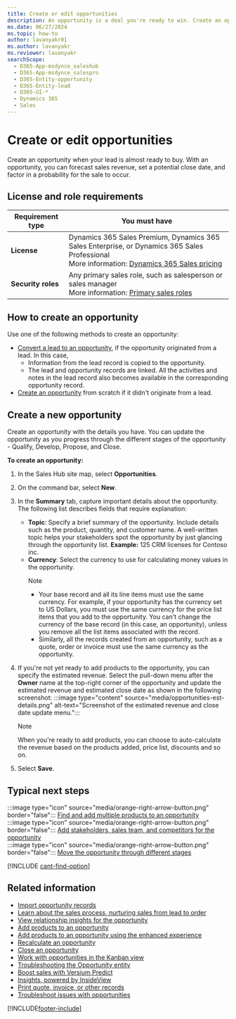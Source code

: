 ```yaml
---
title: Create or edit opportunities
description: An opportunity is a deal you're ready to win. Create an opportunity record for a lead who's ready to buy.
ms.date: 06/27/2024
ms.topic: how-to
author: lavanyakr01
ms.author: lavanyakr
ms.reviewer: lavanyakr
searchScope: 
  - D365-App-msdynce_saleshub
  - D365-App-msdynce_salespro
  - D365-Entity-opportunity
  - D365-Entity-lead
  - D365-UI-*
  - Dynamics 365
  - Sales
---
```


# Create or edit opportunities

Create an opportunity when your lead is almost ready to buy. With an opportunity, you can forecast sales revenue, set a potential close date, and factor in a probability for the sale to occur.

## License and role requirements

| Requirement type | You must have |
|------------------|---------------|
| **License** | Dynamics 365 Sales Premium, Dynamics 365 Sales Enterprise, or Dynamics 365 Sales Professional<br>More information: [Dynamics 365 Sales pricing](https://dynamics.microsoft.com/sales/pricing/) |
| **Security roles** | Any primary sales role, such as salesperson or sales manager<br>More information: [Primary sales roles](security-roles-for-sales.md#primary-sales-roles) |

## How to create an opportunity

Use one of the following methods to create an opportunity:

- [Convert a lead to an opportunity](qualify-lead-convert-opportunity-sales.md), if the opportunity originated from a lead. In this case,
  - Information from the lead record is copied to the opportunity.
  - The lead and opportunity records are linked. All the activities and notes in the lead record also becomes available in the corresponding opportunity record.
- [Create an opportunity](#create-a-new-opportunity) from scratch if it didn't originate from a lead.

## Create a new opportunity

Create an opportunity with the details you have. You can update the opportunity as you progress through the different stages of the opportunity - Qualify, Develop, Propose, and Close.

**To create an opportunity:**

<a name="create-sales-hub"></a>

1. In the Sales Hub site map, select **Opportunities**.

2. On the command bar, select **New**.

3. In the **Summary** tab, capture important details about the opportunity. The following list describes fields that require explanation:
   - **Topic**: Specify a brief summary of the opportunity. Include details such as the product, quantity, and customer name. A well-written topic helps your stakeholders spot the opportunity by just glancing through the opportunity list. **Example:** 125 CRM licenses for Contoso inc.
   - **Currency**: Select the currency to use for calculating money values in the opportunity.
     > [!NOTE]
     > - Your base record and all its line items must use the same currency. For example, if your opportunity has the currency set to US Dollars, you must use the same currency for the price list items that you add to the opportunity. You can't change the currency of the base record (in this case, an opportunity), unless you remove all the list items associated with the record.
     > - Similarly, all the records created from an opportunity, such as a quote, order or invoice must use the same currency as the opportunity.

4. If you're not yet ready to add products to the opportunity, you can specify the estimated revenue. Select the pull-down menu after the **Owner** name at the top-right corner of the opportunity and update the estimated revenue and estimated close date as shown in the following screenshot:
:::image type="content" source="media/opportunities-est-details.png" alt-text="Screenshot of the estimated revenue and close date update menu.":::

    > [!NOTE]
    > When you're ready to add products, you can choose to auto-calculate the revenue based on the products added, price list, discounts and so on.

5. Select **Save**.

## Typical next steps

:::image type="icon" source="media/orange-right-arrow-button.png" border="false"::: [Find and add multiple products to an opportunity](add-products-enhanced-experience.md)  
:::image type="icon" source="media/orange-right-arrow-button.png" border="false"::: [Add stakeholders, sales team, and competitors for the opportunity](add-stakeholder.md)  
:::image type="icon" source="media/orange-right-arrow-button.png" border="false"::: [Move the opportunity through different stages](move-opportunity-stages.md)  

[!INCLUDE [cant-find-option](../includes/cant-find-option.md)]

## Related information

- [Import opportunity records](/powerapps/user/import-data)
- [Learn about the sales process, nurturing sales from lead to order](nurture-sales-from-lead-order-sales.md)
- [View relationship insights for the opportunity](relationship-analytics.md)
- [Add products to an opportunity](add-products-opportunity.md)
- [Add products to an opportunity using the enhanced experience](add-products-enhanced-experience.md)
- [Recalculate an opportunity](recalculate-opportunity.md)
- [Close an opportunity](close-opportunity-won-lost-sales.md)
- [Work with opportunities in the Kanban view](opportunity-kanban-view.md)
- [Troubleshooting the Opportunity entity](ts-opportunities.md)
- [Boost sales with Versium Predict](../versium-predict/versium-predict.md)
- [Insights, powered by InsideView](../insights-insideview/insights-powered-by-insideview.md)
- [Print quote, invoice, or other records](print-records.md)
- [Troubleshoot issues with opportunities](/troubleshoot/dynamics-365/sales/troubleshoot-opportunities-issues#opportunity-issues-and-resolution-for-salespeople)

[!INCLUDE[footer-include](../includes/footer-banner.md)]